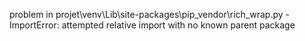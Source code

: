 problem in projet\venv\Lib\site-packages\pip\_vendor\rich\_wrap.py - ImportError: attempted relative import with no known parent package

